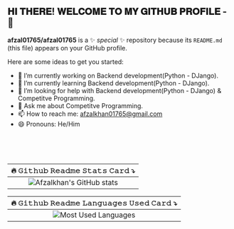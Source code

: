## 𝐇𝐈 𝐓𝐇𝐄𝐑𝐄! 𝐖𝐄𝐋𝐂𝐎𝐌𝐄 𝐓𝐎 𝐌𝐘 𝐆𝐈𝐓𝐇𝐔𝐁 𝐏𝐑𝐎𝐅𝐈𝐋𝐄 - 👋


**afzal01765/afzal01765** is a ✨ _special_ ✨ repository because its `README.md` (this file) appears on your GitHub profile.

Here are some ideas to get you started:

- 🔭 I’m currently working on Backend development(Python - DJango).
- 🌱 I’m currently learning Backend development(Python - DJango).
- 🤔 I’m looking for help with Backend development(Python - DJango) & Competitve Programming.
- 💬 Ask me about Competitve Programming.
- 📫 How to reach me: afzalkhan01765@gmail.com
- 😄 Pronouns: He/Him

<br>
<br>
<br>

<div align="center">

| 🔥 𝙶𝚒𝚝𝚑𝚞𝚋 𝚁𝚎𝚊𝚍𝚖𝚎 𝚂𝚝𝚊𝚝𝚜 𝙲𝚊𝚛𝚍 ⤵️ |
|:---------------------------------------------:|
| ![Afzalkhan's GitHub stats](https://github-readme-stats.vercel.app/api?username=afzal01765&show_icons=true&theme=radical) |

| 🔥 𝙶𝚒𝚝𝚑𝚞𝚋 𝚁𝚎𝚊𝚍𝚖𝚎 𝙻𝚊𝚗𝚐𝚞𝚊𝚐𝚎𝚜 𝚄𝚜𝚎𝚍 𝙲𝚊𝚛𝚍 ⤵️ |
|:---------------------------------------------:|
| ![Most Used Languages](https://github-readme-stats.vercel.app/api/top-langs/?username=afzal01765&layout=pie&theme=radical) |

</div>


